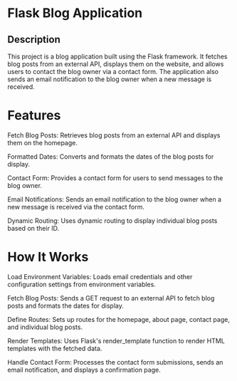 # Flask Blog Application

## Description
This project is a blog application built using the Flask framework. It fetches blog posts from an external API, displays them on the website, and allows users to contact the blog owner via a contact form. The application also sends an email notification to the blog owner when a new message is received.

# Features
Fetch Blog Posts: Retrieves blog posts from an external API and displays them on the homepage.

Formatted Dates: Converts and formats the dates of the blog posts for display.

Contact Form: Provides a contact form for users to send messages to the blog owner.

Email Notifications: Sends an email notification to the blog owner when a new message is received via the contact form.

Dynamic Routing: Uses dynamic routing to display individual blog posts based on their ID.

# How It Works
Load Environment Variables: Loads email credentials and other configuration settings from environment variables.

Fetch Blog Posts: Sends a GET request to an external API to fetch blog posts and formats the dates for display.

Define Routes: Sets up routes for the homepage, about page, contact page, and individual blog posts.

Render Templates: Uses Flask's render_template function to render HTML templates with the fetched data.

Handle Contact Form: Processes the contact form submissions, sends an email notification, and displays a confirmation page.
